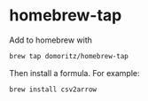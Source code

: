 # homebrew-tap

Add to homebrew with

```sh
brew tap domoritz/homebrew-tap
```

Then install a formula. For example:

```sh
brew install csv2arrow
```
